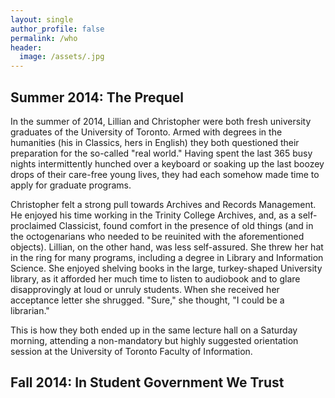 ```yaml
---
layout: single
author_profile: false
permalink: /who
header: 
  image: /assets/.jpg
---
```


## Summer 2014: The Prequel

In the summer of 2014, Lillian and Christopher were both fresh university graduates of the University of Toronto. Armed with degrees in the humanities (his in Classics, hers in English) they both questioned their preparation for the so-called "real world." Having spent the last 365 busy nights intermittently hunched over a keyboard or soaking up the last boozey drops of their care-free young lives, they had each somehow made time to apply for graduate programs. 

Christopher felt a strong pull towards Archives and Records Management. He enjoyed his time working in the Trinity College Archives, and, as a self-proclaimed Classicist, found comfort in the presence of old things (and in the octogenarians who needed to be reuinited with the aforementioned objects). Lillian, on the other hand, was less self-assured. She threw her hat in the ring for many programs, including a degree in Library and Information Science. She enjoyed shelving books in the large, turkey-shaped University library, as it afforded her much time to listen to audiobook and to glare disapprovingly at loud or unruly students. When she received her acceptance letter she shrugged. "Sure," she thought, "I could be a librarian."

This is how they both ended up in the same lecture hall on a Saturday morning, attending a non-mandatory but highly suggested orientation session at the University of Toronto Faculty of Information. 

## Fall 2014: In Student Government We Trust 
